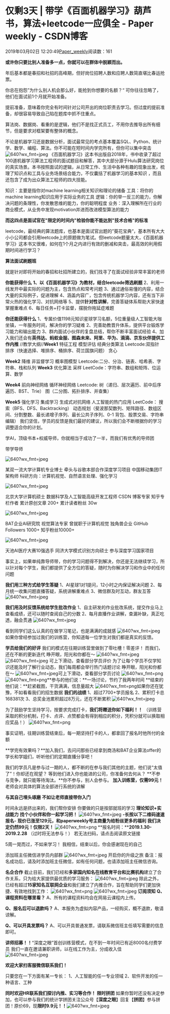 
# 仅剩3天 | 带学《百面机器学习》葫芦书，算法+leetcode一应俱全 - Paper weekly - CSDN博客


2019年03月02日 12:20:49[Paper_weekly](https://me.csdn.net/c9Yv2cf9I06K2A9E)阅读数：161


**或许你只要比别人准备多一点，你就可以在群体中脱颖而出。**

年后基本都是春招和社招的高峰期，但好岗位招聘人数和应聘人数简直堪比春运抢票。

你总在抱怨”为什么别人机会那么好，能抢到你想要的名额？“
可你往往忽略了，他们在面试前1个月就开始准备。

提前准备，意味着你完全有时间针对公司开出的岗位职责去学习。但过度的提前准备，却很容易导致自己陷在题库中抓不住重点。

算法岗、数据岗、看重的是逻辑，他们不是找正式员工，不用你去推导出所有细节，但是要求对框架要有整体的概念。

不论是机器学习还是数据分析，面试最常见的考点基本覆盖SQL、Python、统计学、数学、编程、算法。你不可能在短时间内学完所有，但你可以集中突击
![640?wx_fmt=jpeg](https://ss.csdn.net/p?https://mmbiz.qpic.cn/mmbiz_jpg/ICiaxO5t2PJndzqCGp6JW1lustiaBf2VenT1CGPuAk6wZQymUOYLT0kPqaicBa0GGq2uwjrHr51JFPJLwgCDkYjeQ/640?wx_fmt=jpeg)
《百面机器学习》这本书出版自2018年，书中收录了超过100道机器学习算法工程师的面试题目和解答，其中大部分源于Hulu算法研究岗位的真实场景。本书按照面试的逻辑，从日常工作、生活中各种有趣的现象出发，梳理了知识点和工具与业务场景结合能力，不仅囊括了机器学习的基本知识 ，而且还包含了成为出众算法工程师的四大技能。

知识：主要是指你对machine learning相关知识和理论的储备
工具：将你的machine learning知识应用于实际业务的工具
逻辑：你的举一反三的能力，你解决问题的条理性，你发散思维的能力，你的聪明程度
业务：深入理解所在行业的商业模式，从业务中发现motivation并进而改进模型算法的能力

**而这四点是面试官在"限定的时间内"检验你能不能达到"技术合格"的标准**

leetcode，最经典的算法题库，也基本是面试官出题的”葵花宝典“，基本所有大大小小公司都会引用leetcode上的原题做为笔试。但leetcode题量太大，《百面机器学习》这本书又很难，如何在1个月之内进行有效的删减和突击，最高效的利用假期时间进行学习？

**算法面试刷题班**

就是针对即将开始的春招和社招所建立的，我们找寻了在面试经验非常丰富的老师

**你能获得什么**
**1、以《百面机器学习》为教材，结合leetcode筛选刷题**
2、利用一线发开中最实际的问题为主，包含热点和常考问题
3、通过通俗易懂的内容，结合大量的实际例子，促进理解
4、涵盖内容广，包含传统机器学习内容，还有当下非常火热的强化学习、对抗网络等
5、提供**针对性讲解**，完善答疑体系帮助大家快速掌握重难点
6、每日任务+打卡监督，摆脱你拖延症难题

**你还能获得什么**
1、专属价值1198元知识星球学习名额，5位重量级人工智能大咖坐镇，一年服务时间，解决你的学习疑难
2、完善助教晋升体系，提供平台锻炼学习能力和输出能力
3、群内面试小伙伴的复盘总结，帮你不断丰富面试经验
4、加入我们还会有**英伟达、蚂蚁金服、图森未来、阿里、华为、滴滴、京东伙伴提供工作内推**
//教学大纲//**Week1**
特征工程
模型评估
经典分类算法
Leetcode:双指针
排序（快速选择、堆排序、桶排序、荷兰国旗问题）
贪心

**Week2**
降维
非监督学习
概率图模型
Leetcode:二分、分治、链表、哈希表、字符串、栈和队列
**Week3**
优化算法
采样
LeetCode：字符串、数组和矩阵、位运算、数学

**Week4**
前向神经网络
循环神经网络
Leetcode:
树（递归、层次遍历、前中后序遍历、BST、Trie）
图（二分图、拓扑排序、并查集）

**Week5**
强化学习
集成学习
生成式对抗网络
人工智能的热门应用
LeetCode：
搜索（BFS、DFS、Backtracking）
动态规划（斐波那契数列、矩阵路径、数组区间、分割整数、最长递增子序列、最长公共子序列、0-1 背包、股票交易、字符串编辑）
我们坚信，学员的反馈是我们最好的建议，所以我们会不断根据你的学习调整适合你的计划。

学AI，顶级书本+权威导师，你就相当于成功了一半，而我们有优秀的导师团

带学导师

![640?wx_fmt=jpeg](https://ss.csdn.net/p?https://mmbiz.qpic.cn/mmbiz_jpg/yC5RaAlh2ljCEsPUqiciauct80kqPKK83OmX3enLqZ2SbzSC1SZkJXficEeCbH0fVymoOtpRrD9GpvypqQ3TegQ9Q/640?wx_fmt=jpeg)

某双一流大学计算机专业博士
牵头与谷歌本部合作深度学习项目
中国移动集团IT架构师
科研方向：计算机视觉、自然语言处理、强化学习

![640?wx_fmt=jpeg](https://ss.csdn.net/p?https://mmbiz.qpic.cn/mmbiz_jpg/ICiaxO5t2PJndzqCGp6JW1lustiaBf2Ven7Tg1Lcovj1C7S0icpZtwaoWPjSdujKS75rOBmGH2XvY0bIyPyt0lb2g/640?wx_fmt=jpeg)

北京大学计算机硕士
数据科学及人工智能高级开发工程师
CSDN 博客专家
知乎专栏作者
累计原创文章 200+
累计读者粉丝 30w

![640?wx_fmt=jpeg](https://ss.csdn.net/p?https://mmbiz.qpic.cn/mmbiz_jpg/ICiaxO5t2PJndzqCGp6JW1lustiaBf2VencoicAwK1vaqyGU9icPFbVhhaq0bGiarVMIDTwxPR5euoYaZvfS4YF0b1w/640?wx_fmt=jpeg)

BAT企业AI研究院
视觉算法专家
曾就职于计算机视觉
独角兽企业
GitHub Followers 1000+
知乎粉丝10000+

![640?wx_fmt=jpeg](https://ss.csdn.net/p?https://mmbiz.qpic.cn/mmbiz_jpg/ICiaxO5t2PJndzqCGp6JW1lustiaBf2VenjFqRF09rgCoroLdpkj8ZW6hUT45976ImUH3YTCqCa8P5qOs4md2ZqQ/640?wx_fmt=jpeg)

天池AI医疗大赛10强选手
同济大学模式识别方向硕士
参与深度学习国家项目

事实上，如果单纯靠导师带，你的学习问题得不到解决，你还是无法继续学习，所以针对每个学生，我们都提供了全方位的答疑，随时为你解决学习和作业中的任何问题

**我们用三种方式给学生答疑**
1、AI星球1对1提问，12小时之内保证解决问题
2、每月统一收集问题直播答疑，系统讲解重难点
3、微信群及时互动，群友互答
![640?wx_fmt=jpeg](https://ss.csdn.net/p?https://mmbiz.qpic.cn/mmbiz_jpg/ICiaxO5t2PJndzqCGp6JW1lustiaBf2VenibI7rJb4N5oVM5bQjgz50ZiaEU839GUxibHicQgWia81N1r7XqnZAW7rZ0A/640?wx_fmt=jpeg)

**我们用及时反馈系统给学生批改作业**
1、自主研发的作业批改系统，提交作业马上查看成绩，还可以随时查阅自己的分数
2、每月直播作业讲解，查漏补缺，真正吃透，融会贯通
![640?wx_fmt=jpeg](https://ss.csdn.net/p?https://mmbiz.qpic.cn/mmbiz_jpg/ICiaxO5t2PJndzqCGp6JW1lustiaBf2VenngccrvKtlUTQeI9zdRwzhyfqBpYbDrSxMTqoMW2ibIl2MIKrQbxURqg/640?wx_fmt=jpeg)

看到同学们这么认真的在做学习笔记，也是满满的成就感
![640?wx_fmt=jpeg](https://ss.csdn.net/p?https://mmbiz.qpic.cn/mmbiz_jpg/ICiaxO5t2PJnqk56SWZcDkpA9JPpjLArHqI72Wc1ZE2codXfoiaGxiawIOzhW3qALbKMnrib8kibO8ibZDusJVhshSbQ/640?wx_fmt=jpeg)
如果你曾经参加过我们的训练营，你知道每一位学生对我们都是真实的反馈。

**学员给我们的好评**
我们的模式在往期训练营里做到了零吐槽！零差评！
而我们，还在不断的更新迭代
睁开眼，阳光和你都在～
![640?wx_fmt=jpeg](https://ss.csdn.net/p?https://mmbiz.qpic.cn/mmbiz_jpg/ICiaxO5t2PJnVMaUgoaJh1Aq1oV4xC8JoTSowKh7nvnEH9AZOwuQ3eKmOfHLYlvbjibYqhoo2tVPh2piaIxwb71eQ/640?wx_fmt=jpeg)![640?wx_fmt=jpeg](https://ss.csdn.net/p?https://mmbiz.qpic.cn/mmbiz_jpg/ICiaxO5t2PJnVMaUgoaJh1Aq1oV4xC8JociaoO7j8JGZxHWL747qQXekjiasic5ugBR3SpauZ4HTsLFk6VKDlpiaw4A/640?wx_fmt=jpeg)
可上下滑动，查看部分学员评价
为了让每个学员不仅学知识还能及时了解行业动态，我们每周都会举行热门话题讨论
睁开眼，阳光和你都在～
![640?wx_fmt=jpeg](https://ss.csdn.net/p?https://mmbiz.qpic.cn/mmbiz_jpg/ICiaxO5t2PJndzqCGp6JW1lustiaBf2VenUeb4iccTl0ttiaaQ5KPoTzZS6KTnXmyGYfynXYGy0K80vl0feQ10ep5w/640?wx_fmt=jpeg)可上下滑动，查看部分学员讨论
![640?wx_fmt=png](https://ss.csdn.net/p?https://mmbiz.qpic.cn/mmbiz_png/ICiaxO5t2PJndzqCGp6JW1lustiaBf2VencLibkzThXYEaTrFbEFSjDXE0uhUOCNxEGabhVFevS71Ip44EicVjwJcQ/640?wx_fmt=png)![640?wx_fmt=png](https://ss.csdn.net/p?https://mmbiz.qpic.cn/mmbiz_png/ICiaxO5t2PJndzqCGp6JW1lustiaBf2Vensbl2rvysYNvdfUknia5emWQZdPZKVyt9IczDibn8VDcyfzu2AGpiaRzWw/640?wx_fmt=png)**参与的他们说：**一场讨论，节约了我两年时间
**结束的他们说：**赶紧截图，干货满满，信息量超大
![640?wx_fmt=png](https://ss.csdn.net/p?https://mmbiz.qpic.cn/mmbiz_png/ICiaxO5t2PJndzqCGp6JW1lustiaBf2Vensbl2rvysYNvdfUknia5emWQZdPZKVyt9IczDibn8VDcyfzu2AGpiaRzWw/640?wx_fmt=png)如果你还在犹豫，不如看看我们的招生数据
**我们的战绩**
1、超过7700+学员报名
2、累积打卡总168381次
3、总奖金池累积超过8万元，还在不断累积
![640?wx_fmt=jpeg](https://ss.csdn.net/p?https://mmbiz.qpic.cn/mmbiz_jpg/ICiaxO5t2PJnqk56SWZcDkpA9JPpjLArHpnDibCwtgs5taHvRL4iaVjb0ic8a3UhPtYxXuFPoib4ZU2ksJZrbzILzew/640?wx_fmt=jpeg)

为了鼓励学生坚持学习，按要求完成打卡，**我们将赠送你如下福利！！**
（训练营采取的积分机制，打卡、点评、点赞都会有得到相应的积分，凭积分就可以换取相应奖品！）
![640?wx_fmt=png](https://ss.csdn.net/p?https://mmbiz.qpic.cn/mmbiz_png/ICiaxO5t2PJm0w5HBVPVoeWPeMbvhtdwlGXlbk6u9nd03cSReoib1e6YNyF5ADE9qH9twHKKjN8Hk4dmPp4Chicnw/640?wx_fmt=png)

事实证明，往期训练营结束后，每一期坚持打卡的人，都拿回了报名时他所付的金额

**学完有效果吗？**加入我们，去问问那些已经拿到商汤和BAT企业算法offer的学长和学姐们，听听他们的定期直播分享吧！

我们的学员凡是参与过一期的人，都不断的在参与我们其他的主题，他们说“太值了”！你却还在观望？
等到他们进入你也能进的公司，你准备何去何从？
**不参与竞争，就只能等待淘汰。**你不参与，别人会参与。
**加入训练营，仅需99元！**
老师会对具体的算法全部进行系统的讲解

**与其自己埋头琢磨**
**不如让老师直接带你入门**

时间永远是挤出来的，我们帮你安排
你要做的只是按部就班的学习
**理论知识+实战能力**
**找个小伙伴和你一起学习把！**
![640?wx_fmt=jpeg](https://ss.csdn.net/p?https://mmbiz.qpic.cn/mmbiz_jpg/ICiaxO5t2PJm0w5HBVPVoeWPeMbvhtdwlX1uG70Oa4FAFia2TRYbVDm4yicHmIXwZkFtUH7u9uMmfVDQA6SiaGXlmg/640?wx_fmt=jpeg)
**-长按以下二维码速速报名-**
**现价已涨至129元，和paperweekly号主商量为给粉丝更多的福利**
**我们决定仍然99元！仅限2天！**
![640?wx_fmt=png](https://ss.csdn.net/p?https://mmbiz.qpic.cn/mmbiz_png/ICiaxO5t2PJkoN1G0tNW7Om3nLY2VsqVz7rJ6bXke3E8ycVKuKPnt5RMw3QRTD8bd7qiaMtnQ2h6rbic6qC6BP7icw/640?wx_fmt=png)
**报名时间：****2019.1.30-2019.2.28**
（过时将无法参与！）
若无法扫码，请点击阅读原文链接

5周一晃而过，不如来学习！
我相信，结束以后，你会感谢现在的自己

添加班主任微信进学员内部群
![640?wx_fmt=jpeg](https://ss.csdn.net/p?https://mmbiz.qpic.cn/mmbiz_jpg/ICiaxO5t2PJndzqCGp6JW1lustiaBf2Ven5ub2xb9zjE2XF9kk1OmFJHjuMlAico66CQBicJeSX5tvshcbDv8WSj0g/640?wx_fmt=jpeg)
开启你的升级之旅
备注：报名成功后，请及时添加班主任微信，如有任何问题，也请添加班主任微信咨询。

**名企合作**
截止目前，我们已经和**多家国内知名在线教育平台和比赛机构**建立了合作关系，只为给大家提供最优质的学习服务：
![640?wx_fmt=jpeg](https://ss.csdn.net/p?https://mmbiz.qpic.cn/mmbiz_jpg/ICiaxO5t2PJlrXicPclX8hnb5saZdYfRtZc9BNlyw338bguaPhhsULdC3BbXQ7d1UYiaZu5gSGEeQiafibvn2EHtlJQ/640?wx_fmt=jpeg)
除此之外，已经有超过**15家知名互联网企业**和我们建立了内推合作，旨在帮助同学们更加快捷、有效地找到工作：
![640?wx_fmt=png](https://ss.csdn.net/p?https://mmbiz.qpic.cn/mmbiz_png/ICiaxO5t2PJkoN1G0tNW7Om3nLY2VsqVzmBqLBJ51TpzIMXXnvL92GhBAwbp34bmB9BryQltxMrQLEk2RZBOySA/640?wx_fmt=png)
![640?wx_fmt=jpeg](https://ss.csdn.net/p?https://mmbiz.qpic.cn/mmbiz_jpg/ICiaxO5t2PJlrXicPclX8hnb5saZdYfRtZkCSG8PzFON44fKhb4WdGicY0eNyo4o2hlPsYqHoHibnhdC8iakBtrRjTg/640?wx_fmt=jpeg)
**订阅须知**
**Q、课程资料在哪里看？**
A、所有的课程资料均会在网易云课程内上传。

**Q、报名后可以退款吗？**
A、本服务为虚拟内容产品，一经购买，概不退款，敬请谅解。

**Q、可以开具发票吗？**
A、可以开具普通发票，请联系微信班主任填写需要的信息即可。

**讲师招募！！**“深度之眼”首创训练营模式，在不到一年时间已有近8000名付费学员
我们一直在邀请兼职讲师，以在线工作为主，分成收入佳
![640?wx_fmt=jpeg](https://ss.csdn.net/p?https://mmbiz.qpic.cn/mmbiz_jpg/ICiaxO5t2PJlzZ3YboiamRvPRCOlqaibZqEaF28aQUXXjqsvbO5DUrtb13zlAe9kQg2g9B3oXv4dYZ4icncRNUfclQ/640?wx_fmt=jpeg)

**欢迎大家扫客服微信联系我们！**

只要您在一下方面有某一专长：
1、人工智能的任一专业领域
2、软件开发的任一种语言、工种

**同时欢迎HR联系我们探讨内推、实习等合作！**
**限时拼团**
如果你暂时还没有决定参加，也可以参与我们的统计学拼团关注公众号【**深度之眼**】回复【**拼团**】参与拼团！原价69，现**限时9.9元！！**![640?wx_fmt=jpeg](https://ss.csdn.net/p?https://mmbiz.qpic.cn/mmbiz_jpg/ICiaxO5t2PJmIz81Gb8Hr2ib1mfxoCgm7GF1CwPgmJugDxicju8HtVjSF2oial4IJEg8vTu7w8T3Mw5JEZ54QuZZ9w/640?wx_fmt=jpeg)


